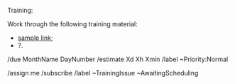 Training:

Work through the following training material:
* [sample link](http://example.com);
* ?.

/due MonthName DayNumber
/estimate Xd Xh Xmin
/label ~Priority:Normal

/assign me
/subscribe
/label ~TrainingIssue ~AwaitingScheduling
